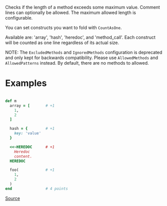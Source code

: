 
Checks if the length of a method exceeds some maximum value.
Comment lines can optionally be allowed.
The maximum allowed length is configurable.

You can set constructs you want to fold with `CountAsOne`.

Available are: 'array', 'hash', 'heredoc', and 'method_call'.
Each construct will be counted as one line regardless of its actual size.

NOTE: The `ExcludedMethods` and `IgnoredMethods` configuration is
deprecated and only kept for backwards compatibility.
Please use `AllowedMethods` and `AllowedPatterns` instead.
By default, there are no methods to allowed.

# Examples

```ruby

def m
  array = [       # +1
    1,
    2
  ]

  hash = {        # +1
    key: 'value'
  }

  <<~HEREDOC      # +1
    Heredoc
    content.
  HEREDOC

  foo(            # +1
    1,
    2
  )
end               # 4 points
```

[Source](http://www.rubydoc.info/gems/rubocop/RuboCop/Cop/Metrics/MethodLength)